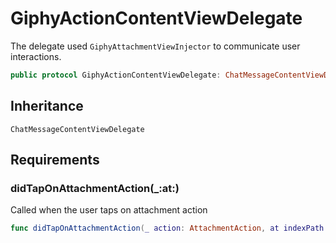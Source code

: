# GiphyActionContentViewDelegate

The delegate used `GiphyAttachmentViewInjector` to communicate user interactions.

``` swift
public protocol GiphyActionContentViewDelegate: ChatMessageContentViewDelegate 
```

## Inheritance

`ChatMessageContentViewDelegate`

## Requirements

### didTapOnAttachmentAction(\_:​at:​)

Called when the user taps on attachment action

``` swift
func didTapOnAttachmentAction(_ action: AttachmentAction, at indexPath: IndexPath)
```
